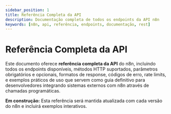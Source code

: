 ```yaml
---
sidebar_position: 1
title: Referência Completa da API
description: Documentação completa de todos os endpoints da API n8n
keywords: [n8n, api, referência, endpoints, documentação, rest]
---
```


# <IonicIcon name="document-text-outline" size={32} color="#ea4b71" /> Referência Completa da API

Este documento oferece **referência completa da API** do n8n, incluindo todos os endpoints disponíveis, métodos HTTP suportados, parâmetros obrigatórios e opcionais, formatos de response, códigos de erro, rate limits, e exemplos práticos de uso que servem como guia definitivo para desenvolvedores integrando sistemas externos com n8n através de chamadas programáticas.

**<IonicIcon name="construct-outline" size={16} color="#f59e0b" /> Em construção:** Esta referência será mantida atualizada com cada versão do n8n e incluirá exemplos interativos.
